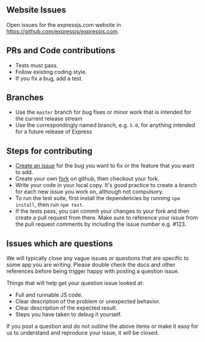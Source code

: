 
## Website Issues

Open issues for the expressjs.com website in https://github.com/expressjs/expressjs.com.

## PRs and Code contributions

* Tests must pass.
* Follow existing coding style.
* If you fix a bug, add a test.

## Branches

* Use the `master` branch for bug fixes or minor work that is intended for the current release stream
* Use the correspondingly named branch, e.g. `5.0`, for anything intended for a future release of Express 

## Steps for contributing

* [Create an issue](https://github.com/expressjs/express/issues/new) for the bug you want to fix or the feature that you want to add.
* Create your own [fork](https://github.com/expressjs/express) on github, then checkout your fork.
* Write your code in your local copy. It's good practice to create a branch for each new issue you work on, although not compulsory.
* To run the test suite, first install the dependencies by running `npm install`, then run `npm test`.
* If the tests pass, you can commit your changes to your fork and then create a pull request from there. Make sure to reference your issue from the pull request comments by including the issue number e.g. #123.

## Issues which are questions

We will typically close any vague issues or questions that are specific to some app you are writing. Please double check the docs and other references before being trigger happy with posting a question issue.

Things that will help get your question issue looked at:

* Full and runnable JS code.
* Clear description of the problem or unexpected behavior.
* Clear description of the expected result.
* Steps you have taken to debug it yourself.

If you post a question and do not outline the above items or make it easy for us to understand and reproduce your issue, it will be closed.
